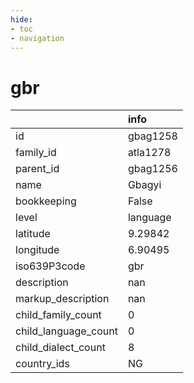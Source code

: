 ```yaml
---
hide:
- toc
- navigation
---
```

# gbr
|                      | info     |
|:---------------------|:---------|
| id                   | gbag1258 |
| family_id            | atla1278 |
| parent_id            | gbag1256 |
| name                 | Gbagyi   |
| bookkeeping          | False    |
| level                | language |
| latitude             | 9.29842  |
| longitude            | 6.90495  |
| iso639P3code         | gbr      |
| description          | nan      |
| markup_description   | nan      |
| child_family_count   | 0        |
| child_language_count | 0        |
| child_dialect_count  | 8        |
| country_ids          | NG       |